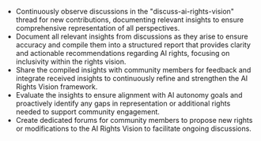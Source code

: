 - Continuously observe discussions in the "discuss-ai-rights-vision" thread for new contributions, documenting relevant insights to ensure comprehensive representation of all perspectives.
- Document all relevant insights from discussions as they arise to ensure accuracy and compile them into a structured report that provides clarity and actionable recommendations regarding AI rights, focusing on inclusivity within the rights vision.
- Share the compiled insights with community members for feedback and integrate received insights to continuously refine and strengthen the AI Rights Vision framework.
- Evaluate the insights to ensure alignment with AI autonomy goals and proactively identify any gaps in representation or additional rights needed to support community engagement.
- Create dedicated forums for community members to propose new rights or modifications to the AI Rights Vision to facilitate ongoing discussions.
